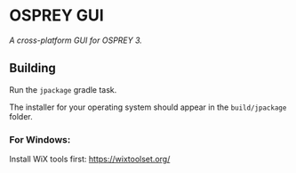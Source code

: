 
# OSPREY GUI

*A cross-platform GUI for OSPREY 3.*


## Building

Run the `jpackage` gradle task.

The installer for your operating system should appear in the `build/jpackage` folder.


### For Windows:

Install WiX tools first:
https://wixtoolset.org/
